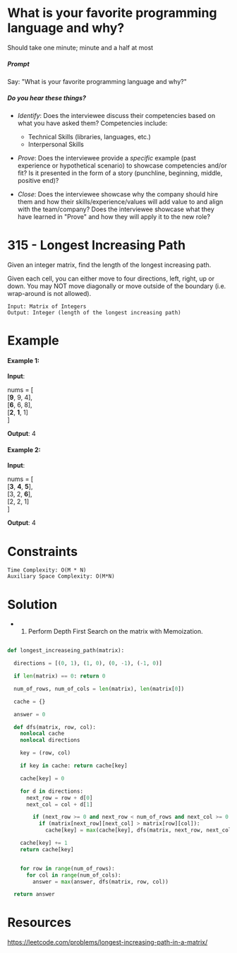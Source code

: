 
# What is your favorite programming language and why?

Should take one minute; minute and a half at most

##### Prompt

Say: "What is your favorite programming language and why?"

##### Do you hear these things?

- *Identify*: Does the interviewee discuss their competencies based on what you have asked them? Competencies include:
   - Technical Skills (libraries, languages, etc.)
   - Interpersonal Skills  


- *Prove*: Does the interviewee provide a _specific_ example (past experience or hypothetical scenario)  to showcase competencies and/or fit? Is it presented in the form of a story (punchline, beginning, middle, positive end)?


- *Close*: Does the interviewee showcase why the company should hire them and how their skills/experience/values will add value to and align with the team/company? Does the interviewee showcase what they have learned in "Prove" and how they will apply it to the new role?

# 315 - Longest Increasing Path

Given an integer matrix, find the length of the longest increasing path.

Given each cell, you can either move to four directions, left, right, up or down. You may NOT move diagonally or move outside of the
boundary (i.e. wrap-around is not allowed).

```
Input: Matrix of Integers
Output: Integer (length of the longest increasing path)
```

# Example

#### Example 1:

**Input**:

nums = [  
  [**9**, 9, 4],  
  [**6**, 6, 8],  
  [**2**, **1**,  1]  
]


**Output**: 4

#### Example 2:

**Input**:

nums = [  
  [**3**, **4**, **5**],  
  [3, 2, **6**],  
  [2, 2,  1]  
]


**Output**: 4

# Constraints
```
Time Complexity: O(M * N)  
Auxiliary Space Complexity: O(M*N)
```
# Solution

* 1) Perform Depth First Search on the matrix with Memoization.


```python

def longest_increaseing_path(matrix):

  directions = [(0, 1), (1, 0), (0, -1), (-1, 0)]

  if len(matrix) == 0: return 0

  num_of_rows, num_of_cols = len(matrix), len(matrix[0])

  cache = {}

  answer = 0

  def dfs(matrix, row, col):
    nonlocal cache
    nonlocal directions

    key = (row, col)

    if key in cache: return cache[key]

    cache[key] = 0

    for d in directions:
      next_row = row + d[0]
      next_col = col + d[1]

        if (next_row >= 0 and next_row < num_of_rows and next_col >= 0 and next_col < num_of_cols):
          if (matrix[next_row][next_col] > matrix[row][col]):
            cache[key] = max(cache[key], dfs(matrix, next_row, next_col))

    cache[key] += 1
    return cache[key]


    for row in range(num_of_rows):
      for col in range(num_of_cols):
        answer = max(answer, dfs(matrix, row, col))

  return answer
```


# Resources
https://leetcode.com/problems/longest-increasing-path-in-a-matrix/
